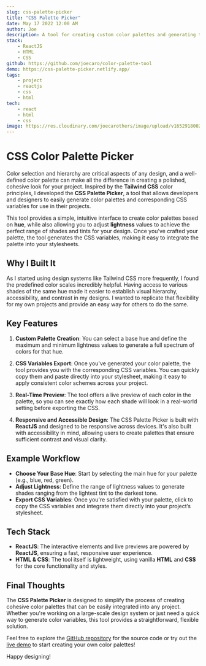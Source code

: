 ```yaml
---
slug: css-palette-picker
title: "CSS Palette Picker"
date: May 17 2022 12:00 AM
author: Joe
description: A tool for creating custom color palettes and generating their corresponding CSS variables.
stack:
    - ReactJS
    - HTML
    - CSS
github: https://github.com/joecaro/color-palette-tool
demo: https://css-palette-picker.netlify.app/
tags:
    - project
    - reactjs
    - css
    - html
tech:
    - react
    - html
    - css
image: https://res.cloudinary.com/joecarothers/image/upload/v1652918002/misc/Projects/palette-mockup_u5fu30_wyu2cc.png
---
```


# CSS Color Palette Picker

Color selection and hierarchy are critical aspects of any design, and a well-defined color palette can make all the difference in creating a polished, cohesive look for your project. Inspired by the **Tailwind CSS** color principles, I developed the **CSS Palette Picker**, a tool that allows developers and designers to easily generate color palettes and corresponding CSS variables for use in their projects.

This tool provides a simple, intuitive interface to create color palettes based on **hue**, while also allowing you to adjust **lightness** values to achieve the perfect range of shades and tints for your design. Once you've crafted your palette, the tool generates the CSS variables, making it easy to integrate the palette into your stylesheets.

## Why I Built It

As I started using design systems like Tailwind CSS more frequently, I found the predefined color scales incredibly helpful. Having access to various shades of the same hue made it easier to establish visual hierarchy, accessibility, and contrast in my designs. I wanted to replicate that flexibility for my own projects and provide an easy way for others to do the same.

## Key Features

1. **Custom Palette Creation**: You can select a base hue and define the maximum and minimum lightness values to generate a full spectrum of colors for that hue.

2. **CSS Variables Export**: Once you've generated your color palette, the tool provides you with the corresponding CSS variables. You can quickly copy them and paste directly into your stylesheet, making it easy to apply consistent color schemes across your project.

3. **Real-Time Preview**: The tool offers a live preview of each color in the palette, so you can see exactly how each shade will look in a real-world setting before exporting the CSS.

4. **Responsive and Accessible Design**: The CSS Palette Picker is built with **ReactJS** and designed to be responsive across devices. It's also built with accessibility in mind, allowing users to create palettes that ensure sufficient contrast and visual clarity.

## Example Workflow

-   **Choose Your Base Hue**: Start by selecting the main hue for your palette (e.g., blue, red, green).
-   **Adjust Lightness**: Define the range of lightness values to generate shades ranging from the lightest tint to the darkest tone.
-   **Export CSS Variables**: Once you're satisfied with your palette, click to copy the CSS variables and integrate them directly into your project’s stylesheet.

## Tech Stack

-   **ReactJS**: The interactive elements and live previews are powered by **ReactJS**, ensuring a fast, responsive user experience.
-   **HTML & CSS**: The tool itself is lightweight, using vanilla **HTML** and **CSS** for the core functionality and styles.

## Final Thoughts

The **CSS Palette Picker** is designed to simplify the process of creating cohesive color palettes that can be easily integrated into any project. Whether you're working on a large-scale design system or just need a quick way to generate color variables, this tool provides a straightforward, flexible solution.

Feel free to explore the [GitHub repository](https://github.com/joecaro/color-palette-tool) for the source code or try out the [live demo](https://css-palette-picker.netlify.app/) to start creating your own color palettes!

Happy designing!
